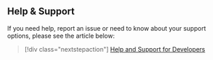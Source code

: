 ## Help & Support

If you need help, report an issue or need to know about your support options, please see the article below:

> [!div class="nextstepaction"]
> [Help and Support for Developers](active-directory-develop-help-support.md)
